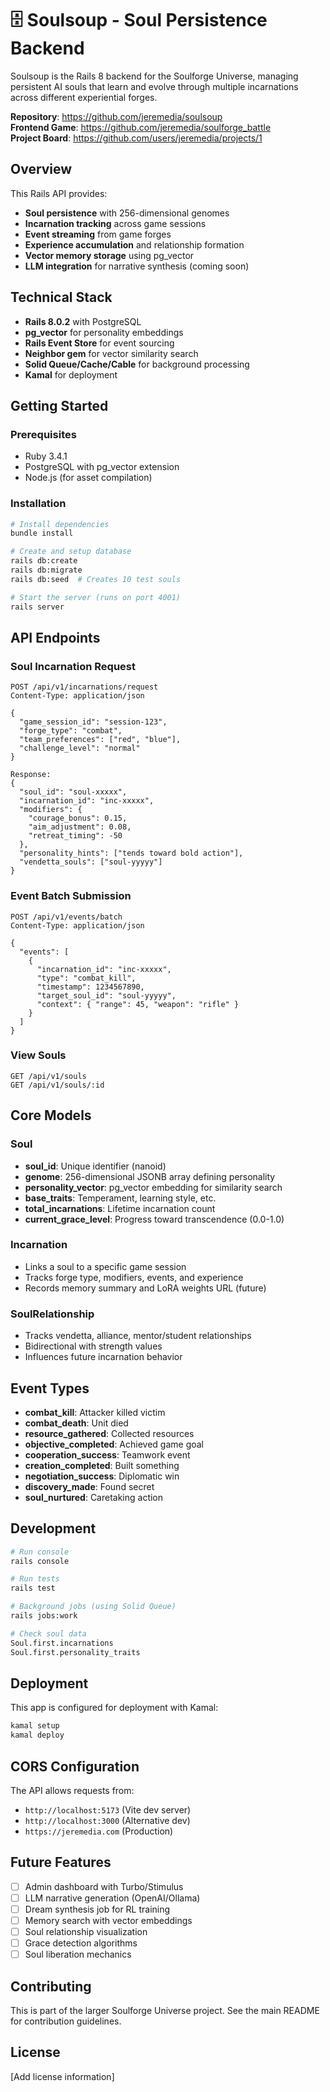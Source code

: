 # 🗄️ Soulsoup - Soul Persistence Backend

Soulsoup is the Rails 8 backend for the Soulforge Universe, managing persistent AI souls that learn and evolve through multiple incarnations across different experiential forges.

**Repository**: https://github.com/jeremedia/soulsoup  
**Frontend Game**: https://github.com/jeremedia/soulforge_battle  
**Project Board**: https://github.com/users/jeremedia/projects/1

## Overview

This Rails API provides:
- **Soul persistence** with 256-dimensional genomes
- **Incarnation tracking** across game sessions
- **Event streaming** from game forges
- **Experience accumulation** and relationship formation
- **Vector memory storage** using pg_vector
- **LLM integration** for narrative synthesis (coming soon)

## Technical Stack

- **Rails 8.0.2** with PostgreSQL
- **pg_vector** for personality embeddings
- **Rails Event Store** for event sourcing
- **Neighbor gem** for vector similarity search
- **Solid Queue/Cache/Cable** for background processing
- **Kamal** for deployment

## Getting Started

### Prerequisites
- Ruby 3.4.1
- PostgreSQL with pg_vector extension
- Node.js (for asset compilation)

### Installation

```bash
# Install dependencies
bundle install

# Create and setup database
rails db:create
rails db:migrate
rails db:seed  # Creates 10 test souls

# Start the server (runs on port 4001)
rails server
```

## API Endpoints

### Soul Incarnation Request
```http
POST /api/v1/incarnations/request
Content-Type: application/json

{
  "game_session_id": "session-123",
  "forge_type": "combat",
  "team_preferences": ["red", "blue"],
  "challenge_level": "normal"
}

Response:
{
  "soul_id": "soul-xxxxx",
  "incarnation_id": "inc-xxxxx",
  "modifiers": {
    "courage_bonus": 0.15,
    "aim_adjustment": 0.08,
    "retreat_timing": -50
  },
  "personality_hints": ["tends toward bold action"],
  "vendetta_souls": ["soul-yyyyy"]
}
```

### Event Batch Submission
```http
POST /api/v1/events/batch
Content-Type: application/json

{
  "events": [
    {
      "incarnation_id": "inc-xxxxx",
      "type": "combat_kill",
      "timestamp": 1234567890,
      "target_soul_id": "soul-yyyyy",
      "context": { "range": 45, "weapon": "rifle" }
    }
  ]
}
```

### View Souls
```http
GET /api/v1/souls
GET /api/v1/souls/:id
```

## Core Models

### Soul
- **soul_id**: Unique identifier (nanoid)
- **genome**: 256-dimensional JSONB array defining personality
- **personality_vector**: pg_vector embedding for similarity search
- **base_traits**: Temperament, learning style, etc.
- **total_incarnations**: Lifetime incarnation count
- **current_grace_level**: Progress toward transcendence (0.0-1.0)

### Incarnation
- Links a soul to a specific game session
- Tracks forge type, modifiers, events, and experience
- Records memory summary and LoRA weights URL (future)

### SoulRelationship
- Tracks vendetta, alliance, mentor/student relationships
- Bidirectional with strength values
- Influences future incarnation behavior

## Event Types

- **combat_kill**: Attacker killed victim
- **combat_death**: Unit died
- **resource_gathered**: Collected resources
- **objective_completed**: Achieved game goal
- **cooperation_success**: Teamwork event
- **creation_completed**: Built something
- **negotiation_success**: Diplomatic win
- **discovery_made**: Found secret
- **soul_nurtured**: Caretaking action

## Development

```bash
# Run console
rails console

# Run tests
rails test

# Background jobs (using Solid Queue)
rails jobs:work

# Check soul data
Soul.first.incarnations
Soul.first.personality_traits
```

## Deployment

This app is configured for deployment with Kamal:

```bash
kamal setup
kamal deploy
```

## CORS Configuration

The API allows requests from:
- `http://localhost:5173` (Vite dev server)
- `http://localhost:3000` (Alternative dev)
- `https://jeremedia.com` (Production)

## Future Features

- [ ] Admin dashboard with Turbo/Stimulus
- [ ] LLM narrative generation (OpenAI/Ollama)
- [ ] Dream synthesis job for RL training
- [ ] Memory search with vector embeddings
- [ ] Soul relationship visualization
- [ ] Grace detection algorithms
- [ ] Soul liberation mechanics

## Contributing

This is part of the larger Soulforge Universe project. See the main README for contribution guidelines.

## License

[Add license information]